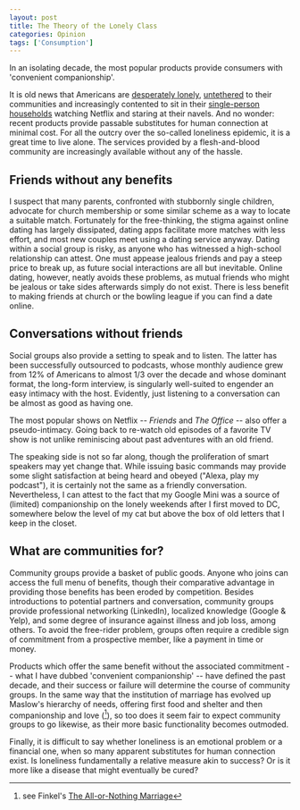 ```yaml
---
layout: post
title: The Theory of the Lonely Class
categories: Opinion
tags: ['Consumption']
---
```


In an isolating decade, the most popular products provide
consumers with 'convenient companionship'. 

It is old news that Americans are [desperately
lonely](https://www.forbes.com/sites/neilhowe/2019/05/03/millennials-and-the-loneliness-epidemic/#413ba10f7676),
[untethered](https://en.wikipedia.org/wiki/Bowling_Alone)
to their communities and increasingly contented to sit in their
[single-person
households](https://www.census.gov/library/visualizations/2019/comm/one-person-households.html)
watching Netflix and staring at their navels. And no wonder: recent
products provide passable substitutes for human connection at minimal
cost. For all the outcry over the so-called loneliness epidemic, it is a
great time to live alone. The services provided by a flesh-and-blood
community are increasingly available without any of the hassle.

## Friends without any benefits
I suspect that many parents, confronted with stubbornly single
children, advocate for church
membership or some similar scheme as a way to locate a suitable
match. Fortunately for the free-thinking, the stigma against online
dating has largely dissipated, dating apps facilitate more matches
with less effort, and most new couples meet using a
dating service anyway. Dating within a social group is risky, as anyone who
has witnessed a high-school relationship can attest. One must appease
jealous friends and pay a steep price to break up, as future social
interactions are all but inevitable. Online dating, however, neatly
avoids these problems, as mutual friends who might be jealous or take
sides afterwards simply do not exist. There is less benefit to making
friends at church or the bowling league if you can find a date online.

## Conversations without friends
Social groups also provide a setting to speak and to listen. The
latter has been successfully outsourced to podcasts, whose monthly audience
grew from 12% of Americans to almost 1/3 over the decade and whose
dominant format, the long-form interview, is singularly well-suited to
engender an easy intimacy with the host. Evidently, just listening to a
conversation can be almost as good as having one. 

The most popular shows on
Netflix -- *Friends* and *The Office* -- also offer a pseudo-intimacy. Going
back to re-watch old episodes of a favorite TV show is not unlike
reminiscing about past adventures with an old friend. 

The speaking side is not so far along, though the proliferation of
smart speakers may yet change that. While issuing basic commands may
provide some slight satisfaction at being heard and obeyed ("Alexa,
play my podcast"), it is certainly not the same as a friendly
conversation. Nevertheless, I can attest to the fact that my Google
Mini was a source of (limited) companionship on the lonely weekends
after I first moved to DC, somewhere below the level of my cat but above the box
of old letters that I keep in the closet.

## What are communities for?
Community groups provide a basket of public goods. Anyone who joins can
access the full menu of benefits, though their comparative advantage
in providing those benefits has been eroded by competition. Besides
introductions to potential partners and conversation, community groups
provide professional networking (LinkedIn), localized knowledge
(Google & Yelp), and some
degree of insurance against illness and job loss, among others. To avoid the free-rider problem, groups often require a credible sign of
commitment from a prospective member, like a payment in time or
money. 

Products which offer the same benefit without the associated
commitment -- what I have dubbed 'convenient companionship' -- 
have defined the past decade, and their success or failure will
determine the course of community groups. In the same way that the institution of marriage has evolved up
Maslow's hierarchy of needs, offering first food and shelter and then
companionship and love ([^1]),
so too does it seem fair to expect community groups to go likewise, as
their more basic functionality becomes outmoded.

Finally, it is difficult to say whether loneliness is an emotional
problem or a financial one, when so many apparent substitutes for human
connection exist. Is loneliness fundamentally a relative measure akin
to success? Or is it more like a disease that might eventually be cured?

[^1]: see Finkel's [The All-or-Nothing Marriage](https://www.nytimes.com/2014/02/15/opinion/sunday/the-all-or-nothing-marriage.html)

